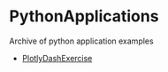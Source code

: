 # PythonApplications
Archive of python application examples

* [PlotlyDashExercise](./PlotlyDashExercise/README.md)
